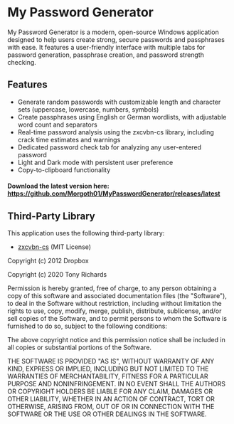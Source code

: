 # My Password Generator

My Password Generator is a modern, open-source Windows application designed to help users create strong, secure passwords and passphrases with ease. It features a user-friendly interface with multiple tabs for password generation, passphrase creation, and password strength checking.

## Features

- Generate random passwords with customizable length and character sets (uppercase, lowercase, numbers, symbols)
- Create passphrases using English or German wordlists, with adjustable word count and separators
- Real-time password analysis using the zxcvbn-cs library, including crack time estimates and warnings
- Dedicated password check tab for analyzing any user-entered password
- Light and Dark mode with persistent user preference
- Copy-to-clipboard functionality

#### Download the latest version here: https://github.com/Morgoth01/MyPasswordGenerator/releases/latest

## Third-Party Library

This application uses the following third-party library:

- [zxcvbn-cs](https://github.com/trichards57/zxcvbn-cs) (MIT License)

Copyright (c) 2012 Dropbox

Copyright (c) 2020 Tony Richards

  Permission is hereby granted, free of charge, to any person obtaining a copy
  of this software and associated documentation files (the "Software"), to deal
  in the Software without restriction, including without limitation the rights
  to use, copy, modify, merge, publish, distribute, sublicense, and/or sell
  copies of the Software, and to permit persons to whom the Software is
  furnished to do so, subject to the following conditions:

  The above copyright notice and this permission notice shall be included in all
  copies or substantial portions of the Software.

  THE SOFTWARE IS PROVIDED "AS IS", WITHOUT WARRANTY OF ANY KIND, EXPRESS OR
  IMPLIED, INCLUDING BUT NOT LIMITED TO THE WARRANTIES OF MERCHANTABILITY,
  FITNESS FOR A PARTICULAR PURPOSE AND NONINFRINGEMENT. IN NO EVENT SHALL THE
  AUTHORS OR COPYRIGHT HOLDERS BE LIABLE FOR ANY CLAIM, DAMAGES OR OTHER
  LIABILITY, WHETHER IN AN ACTION OF CONTRACT, TORT OR OTHERWISE, ARISING FROM,
  OUT OF OR IN CONNECTION WITH THE SOFTWARE OR THE USE OR OTHER DEALINGS IN THE
  SOFTWARE.
